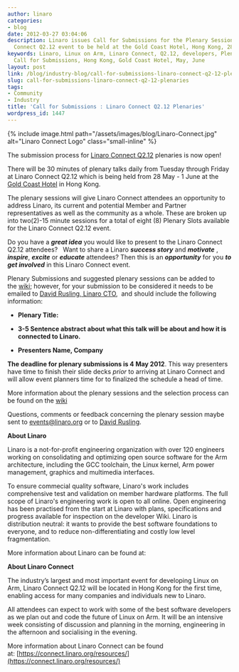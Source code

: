 ```yaml
---
author: linaro
categories:
- blog
date: 2012-03-27 03:04:06
description: Linaro issues Call for Submissions for the Plenary Sessions at the Linaro
  Connect Q2.12 event to be held at the Gold Coast Hotel, Hong Kong, 28 May - 1 June.
keywords: Linaro, Linux on Arm, Linaro Connect, Q2.12, developers, Plenary Session,
  Call for Submissions, Hong Kong, Gold Coast Hotel, May, June
layout: post
link: /blog/industry-blog/call-for-submissions-linaro-connect-q2-12-plenaries/
slug: call-for-submissions-linaro-connect-q2-12-plenaries
tags:
- Community
- Industry
title: 'Call for Submissions : Linaro Connect Q2.12 Plenaries'
wordpress_id: 1447
---
```


{% include image.html path="/assets/images/blog/Linaro-Connect.jpg" alt="Linaro Connect Logo" class="small-inline" %}


The submission process for [Linaro Connect Q2.12](https://connect.linaro.org/resources/#welcome) plenaries is now open!

There will be 30 minutes of plenary talks daily from Tuesday through Friday at Linaro Connect Q2.12 which is being held from 28 May - 1 June at the [Gold Coast Hotel](https://connect.linaro.org/resources/#location) in Hong Kong.

The plenary sessions will give Linaro Connect attendees an opportunity to address Linaro, its current and potential Member and Partner representatives as well as the community as a whole. These are broken up into two(2)-15 minute sessions for a total of eight (8) Plenary Slots available for the Linaro Connect Q2.12 event.

Do you have a _**great idea**_ you would like to present to the Linaro Connect Q2.12 attendees?   Want to share a Linaro _**success story**_ and _**motivate**_ , _**inspire**_, _**excite**_ or _**educate**_ attendees? Then this is an _**opportunity**_ for you _**to get involved**_ in this Linaro Connect event.

Plenary Submissions and suggested plenary sessions can be added to the [wiki](https://wiki-archive.linaro.org/Events/LinaroConnectQ2.12/Plenaries); however, for your submission to be considered it needs to be emailed to [David Rusling, Linaro CTO](mailto:david.rusling@linaro.org),  and should include the following information:


  * **Plenary Title:**


  * **3-5 Sentence abstract about what this talk will be about and how it is connected to Linaro.**


  * **Presenters Name, Company**


**The deadline for plenary submissions is 4 May 2012**. This way presenters have time to finish their slide decks *prior* to arriving at Linaro Connect and will allow event planners time for to finalized the schedule a head of time.

More information about the plenary sessions and the selection process can be found on the [wiki](https://wiki-archive.linaro.org/Events/LinaroConnectQ2.12/Plenaries)

Questions, comments or feedback concerning the plenary session maybe sent to [events@linaro.org](mailto:events@linaro.org) or to [David Rusling](mailto:david.rusling@linaro.org).

**About Linaro**

Linaro is a not-for-profit engineering organization with over 120 engineers working on consolidating and optimizing open source software for the Arm architecture, including the GCC toolchain, the Linux kernel, Arm power management, graphics and multimedia interfaces.

To ensure commecial quality software, Linaro's work includes comprehensive test and validation on member hardware platforms. The full scope of Linaro's engineering work is open to all online. Open engineering has been practised from the start at Linaro with plans, specifications and progress available for inspection on the developer Wiki. Linaro is distribution neutral: it wants to provide the best software foundations to everyone, and to reduce non-differentiating and costly low level fragmentation.

More information about Linaro can be found at: [](/about/)

**About Linaro Connect**

The industry’s largest and most important event for developing Linux on Arm, Linaro Connect Q2.12 will be located in Hong Kong for the first time, enabling access for many companies and individuals new to Linaro.

All attendees can expect to work with some of the best software developers as we plan out and code the future of Linux on Arm. It will be an intensive week consisting of discussion and planning in the morning, engineering in the afternoon and socialising in the evening.

More information about Linaro Connect can be found at: [https://connect.linaro.org/resources/](https://connect.linaro.org/resources/)
